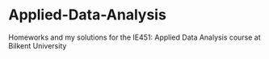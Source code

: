 # Applied-Data-Analysis
Homeworks and my solutions for the IE451: Applied Data Analysis course at Bilkent University
